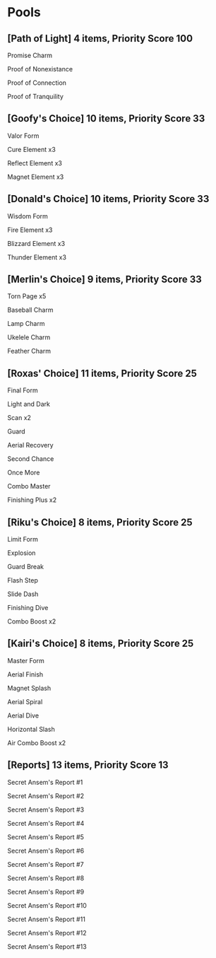 # Pools

## [Path of Light] 4 items, Priority Score 100
Promise Charm

Proof of Nonexistance

Proof of Connection

Proof of Tranquility


## [Goofy's Choice] 10 items, Priority Score 33
Valor Form

Cure Element x3

Reflect Element x3

Magnet Element x3

## [Donald's Choice] 10 items, Priority Score 33
Wisdom Form

Fire Element x3

Blizzard Element x3

Thunder Element x3


## [Merlin's Choice] 9 items, Priority Score 33
Torn Page x5

Baseball Charm

Lamp Charm

Ukelele Charm

Feather Charm


## [Roxas' Choice] 11 items, Priority Score 25
Final Form

Light and Dark

Scan x2

Guard

Aerial Recovery

Second Chance

Once More

Combo Master

Finishing Plus x2


## [Riku's Choice] 8 items, Priority Score 25
Limit Form

Explosion

Guard Break

Flash Step

Slide Dash

Finishing Dive

Combo Boost x2


## [Kairi's Choice] 8 items, Priority Score 25
Master Form

Aerial Finish

Magnet Splash

Aerial Spiral

Aerial Dive

Horizontal Slash

Air Combo Boost x2


## [Reports] 13 items, Priority Score 13
Secret Ansem's Report #1

Secret Ansem's Report #2

Secret Ansem's Report #3

Secret Ansem's Report #4

Secret Ansem's Report #5

Secret Ansem's Report #6

Secret Ansem's Report #7

Secret Ansem's Report #8

Secret Ansem's Report #9

Secret Ansem's Report #10

Secret Ansem's Report #11

Secret Ansem's Report #12

Secret Ansem's Report #13
